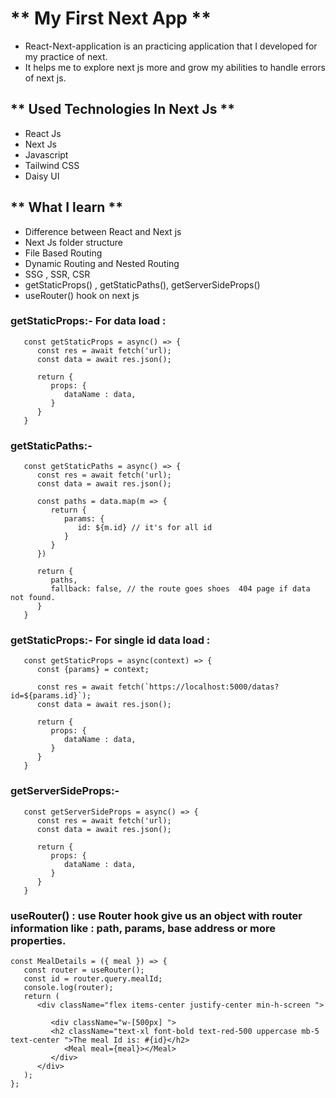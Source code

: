 # ** My First Next App **

-  React-Next-application is an practicing application that I developed for my
   practice of next.
-  It helps me to explore next js more and grow my abilities to handle errors of
   next js.

## ** Used Technologies In Next Js **

-  React Js
-  Next Js
-  Javascript
-  Tailwind CSS
-  Daisy UI

## ** What I learn **

-  Difference between React and Next js
-  Next Js folder structure
-  File Based Routing
-  Dynamic Routing and Nested Routing
-  SSG , SSR, CSR
-  getStaticProps() , getStaticPaths(), getServerSideProps()
-  useRouter() hook on next js

### getStaticProps:- For data load :

```
   const getStaticProps = async() => {
      const res = await fetch('url);
      const data = await res.json();

      return {
         props: {
            dataName : data,
         }
      }
   }

```

### getStaticPaths:-

```
   const getStaticPaths = async() => {
      const res = await fetch('url);
      const data = await res.json();

      const paths = data.map(m => {
         return {
            params: {
               id: ${m.id} // it's for all id
            }
         }
      })

      return {
         paths,
         fallback: false, // the route goes shoes  404 page if data not found.
      }
   }

```

### getStaticProps:- For single id data load :

```
   const getStaticProps = async(context) => {
      const {params} = context;

      const res = await fetch(`https://localhost:5000/datas?id=${params.id}`);
      const data = await res.json();

      return {
         props: {
            dataName : data,
         }
      }
   }

```

### getServerSideProps:-

```
   const getServerSideProps = async() => {
      const res = await fetch('url);
      const data = await res.json();

      return {
         props: {
            dataName : data,
         }
      }
   }

```

### useRouter() : use Router hook give us an object with router information like : path, params, base address or more properties.

```
const MealDetails = ({ meal }) => {
   const router = useRouter();
   const id = router.query.mealId;
   console.log(router);
   return (
      <div className="flex items-center justify-center min-h-screen ">

         <div className="w-[500px] ">
         <h2 className="text-xl font-bold text-red-500 uppercase mb-5 text-center ">The meal Id is: #{id}</h2>
            <Meal meal={meal}></Meal>
         </div>
      </div>
   );
};

```
